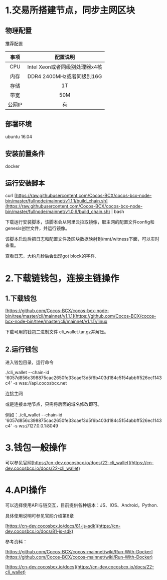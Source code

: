 # 1.交易所搭建节点，同步主网区块
## 物理配置
推荐配置

| 事项 | 配置说明 | 
|:----:|:----:|
| CPU | Intel Xeon或者同级别处理器x4核 | 
| 内存 | DDR4 2400MHz或者同级别16G | 
| 存储 | 1T | 
| 带宽 | 50M | 
| 公网IP | 有 | 


## 部署环境
ubuntu 16.04

## 安装前置条件
docker

## 运行安装脚本
curl [https://raw.githubusercontent.com/Cocos-BCX/cocos-bcx-node-bin/master/fullnode/mainnet/v1.1.1/build_chain.sh](https://raw.githubusercontent.com/Cocos-BCX/cocos-bcx-node-bin/master/fullnode/mainnet/v1.0.9/build_chain.sh) | bash

下载运行安装脚本，该脚本会从阿里云拉取镜像，取主网的配置文件config和genesis创世文件，并运行镜像。

该脚本启动后把日志和配置文件及区块数据映射到/mnt/witness下面，可以实时查看。

查看日志，大约几秒后会出现got block的字样.

# 2.下载链钱包，连接主链操作
## 1.下载钱包
[https://github.com/Cocos-BCX/cocos-bcx-node-bin/tree/master/cli/mainnet/v1.1.1](https://github.com/Cocos-BCX/cocos-bcx-node-bin/tree/master/cli/mainnet/v1.1.1)/linux

下载可用的钱包二进制文件 cli_wallet.tar.gz并解压。

## 2.运行钱包
进入钱包目录，运行命令

./cli_wallet --chain-id '6057d856c398875cac2650fe33caef3d5f6b403d184c5154abbff526ec1143c4' -s wss://api.cocosbcx.net 

连接主网

或是连接本地节点，只需将后面的域名修改即可。

例如：./cli_wallet --chain-id '6057d856c398875cac2650fe33caef3d5f6b403d184c5154abbff526ec1143c4' -s ws://127.0.0.1:8049

# 3.钱包一般操作
可以参见官网[https://cn-dev.cocosbcx.io/docs/22-cli_wallet](https://cn-dev.cocosbcx.io/docs/22-cli_wallet)

# 4.API操作
可以选择使用API与链交互，目前提供各种版本：JS、IOS、Android，Python.

具体使用说明可参见官网介绍第8章

[https://cn-dev.cocosbcx.io/docs/81-js-sdk](https://cn-dev.cocosbcx.io/docs/81-js-sdk)

参考资料：

[https://github.com/Cocos-BCX/cocos-mainnet/wiki/Run-With-Docker](https://github.com/Cocos-BCX/cocos-mainnet/wiki/Run-With-Docker)

[https://cn-dev.cocosbcx.io/docs](https://cn-dev.cocosbcx.io/docs/22-cli_wallet)

